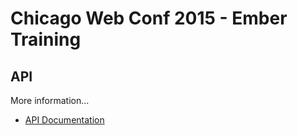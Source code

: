 # Chicago Web Conf 2015 - Ember Training

## API

More information...

* [API Documentation](http://ember-training.herokuapp.com/documentation)
